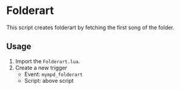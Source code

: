 # Folderart

This script creates folderart by fetching the first song of the folder.

## Usage

1. Import the `Folderart.lua`.
2. Create a new trigger
    - Event: `mympd_folderart`
    - Script: above script
